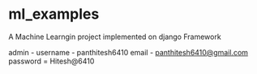 # ml_examples
A Machine Learngin project implemented on django Framework

admin - 
username - panthitesh6410
email - panthitesh6410@gmail.com
password = Hitesh@6410
